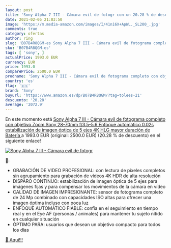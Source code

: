 ```yaml
---
layout: post
title: 'Sony Alpha 7 III - Cámara evil de fotogr con un 20.28 % de descuento'
date: 2021-02-05 21:03:50
image: 'https://m.media-amazon.com/images/I/41ni6X+ApWL._SL200_.jpg'
comments: true
category: ofertas
author: ring
slug: 'B07B4R8QGM-es Sony Alpha 7 III - Cámara evil de fotograma completo con...'
sku: 'B07B4R8QGM-es'
tags: [ 'sony', ]
actualPrice: 1993.0 EUR
currency: EUR
price: 1993.0
comparePrice: 2500.0 EUR
prodname: 'Sony Alpha 7 III - Cámara evil de fotograma completo con objetivo Zoom Sony 28-70mm f/3.5-5.6  Enfoque automático 0.02s  estabilización de imagen óptica de 5 ejes  4K HLG  mayor duración de Batería '
country: 'es'
flag: '🇪🇸'
brand: 'Sony'
buyurl: 'https://www.amazon.es/dp/B07B4R8QGM/?tag=tolees-21'
descuento: '20.28'
average: '2072.9'
---
```


En este momento está [Sony Alpha 7 III - Cámara evil de fotograma completo con objetivo Zoom Sony 28-70mm f/3.5-5.6  Enfoque automático 0.02s  estabilización de imagen óptica de 5 ejes  4K HLG  mayor duración de Batería ](https://www.amazon.es/dp/B07B4R8QGM/?tag=tolees-21) a 1993.0 EUR (original: 2500.0 EUR) (20.28 %  de descuento) en el siguiente enlace!

[![Sony Alpha 7 III - Cámara evil de fotogr](https://m.media-amazon.com/images/I/41ni6X+ApWL._SL200_.jpg)](https://www.amazon.es/dp/B07B4R8QGM/?tag=tolees-21)

🔎:

- GRABACIÓN DE VIDEO PROFESIONAL: con lectura de píxeles completos sin agrupamiento para grabación de vídeos 4K HDR de alta resolución
- DISPARO CONTINUO: estabilización de imagen óptica de 5 ejes para imágenes fijas y para compensar los movimientos de la cámara en vídeo
- CALIDAD DE IMAGEN IMPRESIONANTE: sensor de fotograma completo de 24 Mp combinado con capacidades ISO altas para ofrecer una imagen óptima incluso con poca luz
- ENFOQUE AUTOMÁTICO FIABLE: confía en el seguimiento en tiempo real y en el Eye AF (personas / animales) para mantener tu sujeto nítido en cualquier situación
- ÓPTIMO PARA: usuarios que desean un objetivo compacto para todos los días

[🛒 Aquí!!!](https://www.amazon.es/dp/B07B4R8QGM/?tag=tolees-21)
